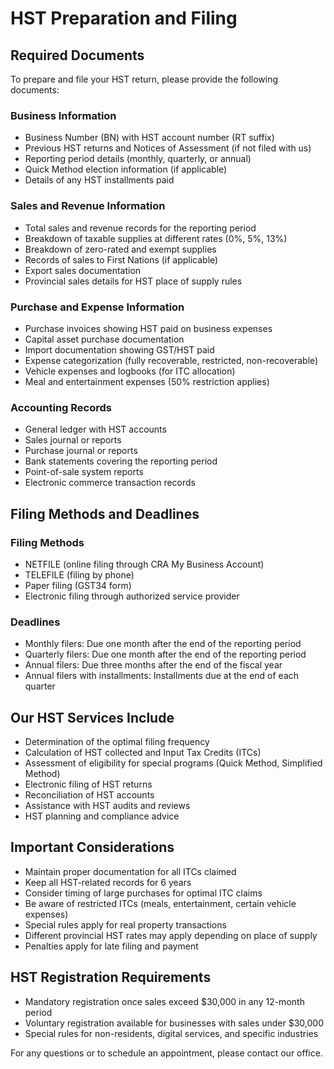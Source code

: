 # HST Preparation and Filing

## Required Documents

To prepare and file your HST return, please provide the following documents:

### Business Information
- Business Number (BN) with HST account number (RT suffix)
- Previous HST returns and Notices of Assessment (if not filed with us)
- Reporting period details (monthly, quarterly, or annual)
- Quick Method election information (if applicable)
- Details of any HST installments paid

### Sales and Revenue Information
- Total sales and revenue records for the reporting period
- Breakdown of taxable supplies at different rates (0%, 5%, 13%)
- Breakdown of zero-rated and exempt supplies
- Records of sales to First Nations (if applicable)
- Export sales documentation
- Provincial sales details for HST place of supply rules

### Purchase and Expense Information
- Purchase invoices showing HST paid on business expenses
- Capital asset purchase documentation
- Import documentation showing GST/HST paid
- Expense categorization (fully recoverable, restricted, non-recoverable)
- Vehicle expenses and logbooks (for ITC allocation)
- Meal and entertainment expenses (50% restriction applies)

### Accounting Records
- General ledger with HST accounts
- Sales journal or reports
- Purchase journal or reports
- Bank statements covering the reporting period
- Point-of-sale system reports
- Electronic commerce transaction records

## Filing Methods and Deadlines

### Filing Methods
- NETFILE (online filing through CRA My Business Account)
- TELEFILE (filing by phone)
- Paper filing (GST34 form)
- Electronic filing through authorized service provider

### Deadlines
- Monthly filers: Due one month after the end of the reporting period
- Quarterly filers: Due one month after the end of the reporting period
- Annual filers: Due three months after the end of the fiscal year
- Annual filers with installments: Installments due at the end of each quarter

## Our HST Services Include

- Determination of the optimal filing frequency
- Calculation of HST collected and Input Tax Credits (ITCs)
- Assessment of eligibility for special programs (Quick Method, Simplified Method)
- Electronic filing of HST returns
- Reconciliation of HST accounts
- Assistance with HST audits and reviews
- HST planning and compliance advice

## Important Considerations

- Maintain proper documentation for all ITCs claimed
- Keep all HST-related records for 6 years
- Consider timing of large purchases for optimal ITC claims
- Be aware of restricted ITCs (meals, entertainment, certain vehicle expenses)
- Special rules apply for real property transactions
- Different provincial HST rates may apply depending on place of supply
- Penalties apply for late filing and payment

## HST Registration Requirements

- Mandatory registration once sales exceed $30,000 in any 12-month period
- Voluntary registration available for businesses with sales under $30,000
- Special rules for non-residents, digital services, and specific industries

For any questions or to schedule an appointment, please contact our office.
